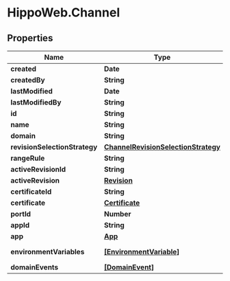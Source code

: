 # HippoWeb.Channel

## Properties

Name | Type | Description | Notes
------------ | ------------- | ------------- | -------------
**created** | **Date** |  | [optional] 
**createdBy** | **String** |  | [optional] 
**lastModified** | **Date** |  | [optional] 
**lastModifiedBy** | **String** |  | [optional] 
**id** | **String** |  | [optional] 
**name** | **String** |  | [optional] 
**domain** | **String** |  | [optional] 
**revisionSelectionStrategy** | [**ChannelRevisionSelectionStrategy**](ChannelRevisionSelectionStrategy.md) |  | [optional] 
**rangeRule** | **String** |  | [optional] 
**activeRevisionId** | **String** |  | [optional] 
**activeRevision** | [**Revision**](Revision.md) |  | [optional] 
**certificateId** | **String** |  | [optional] 
**certificate** | [**Certificate**](Certificate.md) |  | [optional] 
**portId** | **Number** |  | [optional] 
**appId** | **String** |  | [optional] 
**app** | [**App**](App.md) |  | [optional] 
**environmentVariables** | [**[EnvironmentVariable]**](EnvironmentVariable.md) |  | [optional] [readonly] 
**domainEvents** | [**[DomainEvent]**](DomainEvent.md) |  | [optional] 


